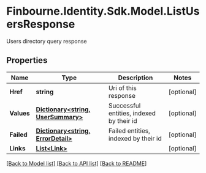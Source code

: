 # Finbourne.Identity.Sdk.Model.ListUsersResponse
Users directory query response

## Properties

Name | Type | Description | Notes
------------ | ------------- | ------------- | -------------
**Href** | **string** | Uri of this response | [optional] 
**Values** | [**Dictionary&lt;string, UserSummary&gt;**](UserSummary.md) | Successful entities, indexed by their id | [optional] 
**Failed** | [**Dictionary&lt;string, ErrorDetail&gt;**](ErrorDetail.md) | Failed entities, indexed by their id | [optional] 
**Links** | [**List&lt;Link&gt;**](Link.md) |  | [optional] 

[[Back to Model list]](../README.md#documentation-for-models) [[Back to API list]](../README.md#documentation-for-api-endpoints) [[Back to README]](../README.md)

